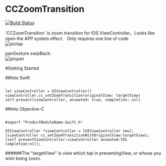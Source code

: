 # CCZoomTransition  
[![Build Status](https://travis-ci.org/chbo297/CCZoomTransition.svg?branch=master)](https://travis-ci.org/chbo297/CCZoomTransition)  


'CCZoomTransition' is zoom transition for IOS ViewController，Looks like open the APP system effect.  
Only requires one line of code  
![pictap](https://github.com/chbo297/CCZoomTransition/blob/master/CCZoomTransitionDemo/demopic01.gif)  

panGesture swipBack:  
![picpan](https://github.com/chbo297/CCZoomTransition/blob/master/CCZoomTransitionDemo/demopic02.gif)  

#Getting Started

##Into Swift
  
```

let viewController = UIViewController()
viewController.cc_setZoomTransition(originalView: targetView)
self.present(viewController, animated: true, completion: nil)

```
##Into Objective-C

```

#import "ProductModuleName-Swift.h"

UIViewController *viewController = [UIViewController new];
[viewController cc_setZoomTransitionWithOriginalView:targetView];
[self presentViewController:viewController animated:YES completion:nil];

```

######The "targetView" is view which tap in presentingView, or whose you wish being zoom.

